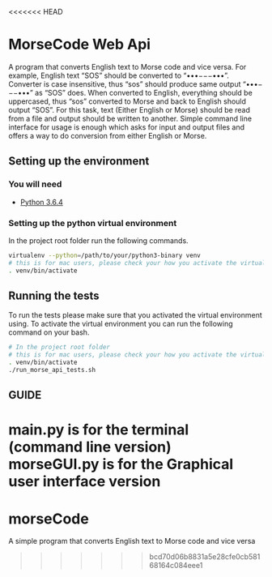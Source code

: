 <<<<<<< HEAD
# MorseCode Web Api

A program that converts English text to Morse code and vice versa. For example, English text “SOS” should be converted to “•••−−−•••”. Converter is case insensitive, thus “sos” should produce same output “•••−−−•••” as “SOS” does. When converted to English, everything should be uppercased, thus “sos” converted to Morse and back to English should output “SOS”.
For this task, text (Either English or Morse) should be read from a file and output should be written to another. Simple command line interface for usage is enough which asks for input and output files and offers a way to do conversion from either English or Morse.

## Setting up the environment

### You will need

+ [Python 3.6.4](https://www.python.org/downloads/)

### Setting up the python virtual environment

In the project root folder run the following commands.

```bash
virtualenv --python=/path/to/your/python3-binary venv
# this is for mac users, please check your how you activate the virtual environment in your operating system.
. venv/bin/activate
```

## Running the tests

To run the tests please make sure that you activated the virtual environment using. To activate the virtual environment you can run the following command on your bash.

```bash
# In the project root folder
# this is for mac users, please check your how you activate the virtual environment in your operating system.
. venv/bin/activate
./run_morse_api_tests.sh
```

## GUIDE

main.py is for the terminal (command line version)
morseGUI.py is for the Graphical user interface version
=======
# morseCode
A simple program that converts English text to Morse code and vice versa
>>>>>>> bcd70d06b8831a5e28cfe0cb58168164c084eee1
